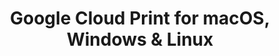 ---
name: Google Cloud Print
url: 'https://www.google.com/cloudprint'
category: Productivity
title: 'Google Cloud Print for macOS, Windows & Linux'
key: google-cloud-print

---